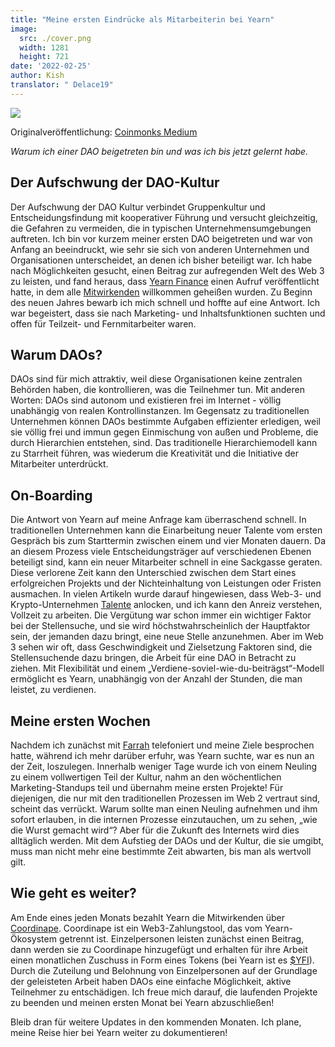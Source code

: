 ```yaml
---
title: "Meine ersten Eindrücke als Mitarbeiterin bei Yearn"
image:
  src: ./cover.png
  width: 1281
  height: 721
date: '2022-02-25'
author: Kish
translator: " Delace19"
---
```


![](cover.png?w=800&h=450)

Originalveröffentlichung: [Coinmonks Medium](https://medium.com/coinmonks/my-first-impressions-of-being-a-contributor-at-yearn-e154743b9cd5)

*Warum ich einer DAO beigetreten bin und was ich bis jetzt gelernt habe.*

## Der Aufschwung der DAO-Kultur
Der Aufschwung der DAO Kultur verbindet Gruppenkultur und Entscheidungsfindung mit kooperativer Führung und versucht gleichzeitig, die Gefahren zu vermeiden, die in typischen Unternehmensumgebungen auftreten. Ich bin vor kurzem meiner ersten DAO beigetreten und war von Anfang an beeindruckt, wie sehr sie sich von anderen Unternehmen und Organisationen unterscheidet, an denen ich bisher beteiligt war. Ich habe nach Möglichkeiten gesucht, einen Beitrag zur aufregenden Welt des Web 3 zu leisten, und fand heraus, dass [Yearn Finance](https://yearn.finance/#/home) einen Aufruf veröffentlicht hatte, in dem alle [Mitwirkenden](https://twitter.com/iearnfinance/status/1445799269189881864) willkommen geheißen wurden. Zu Beginn des neuen Jahres bewarb ich mich schnell und hoffte auf eine Antwort. Ich war begeistert, dass sie nach Marketing- und Inhaltsfunktionen suchten und offen für Teilzeit- und Fernmitarbeiter waren.

## Warum DAOs?
DAOs sind für mich attraktiv, weil diese Organisationen keine zentralen Behörden haben, die kontrollieren, was die Teilnehmer tun. Mit anderen Worten: DAOs sind autonom und existieren frei im Internet - völlig unabhängig von realen Kontrollinstanzen. Im Gegensatz zu traditionellen Unternehmen können DAOs bestimmte Aufgaben effizienter erledigen, weil sie völlig frei und immun gegen Einmischung von außen und Probleme, die durch Hierarchien entstehen, sind. Das traditionelle Hierarchiemodell kann zu Starrheit führen, was wiederum die Kreativität und die Initiative der Mitarbeiter unterdrückt.

## On-Boarding
Die Antwort von Yearn auf meine Anfrage kam überraschend schnell. In traditionellen Unternehmen kann die Einarbeitung neuer Talente vom ersten Gespräch bis zum Starttermin zwischen einem und vier Monaten dauern. Da an diesem Prozess viele Entscheidungsträger auf verschiedenen Ebenen beteiligt sind, kann ein neuer Mitarbeiter schnell in eine Sackgasse geraten. Diese verlorene Zeit kann den Unterschied zwischen dem Start eines erfolgreichen Projekts und der Nichteinhaltung von Leistungen oder Fristen ausmachen. In vielen Artikeln wurde darauf hingewiesen, dass Web-3- und Krypto-Unternehmen [Talente](https://www.bloomberg.com/news/articles/2022-02-05/are-crypto-daos-the-new-wall-street-jobs-seekers-try-blockchain-over-banking) anlocken, und ich kann den Anreiz verstehen, Vollzeit zu arbeiten. Die Vergütung war schon immer ein wichtiger Faktor bei der Stellensuche, und sie wird höchstwahrscheinlich der Hauptfaktor sein, der jemanden dazu bringt, eine neue Stelle anzunehmen. Aber im Web 3 sehen wir oft, dass Geschwindigkeit und Zielsetzung Faktoren sind, die Stellensuchende dazu bringen, die Arbeit für eine DAO in Betracht zu ziehen. Mit Flexibilität und einem „Verdiene-soviel-wie-du-beiträgst“-Modell ermöglicht es Yearn, unabhängig von der Anzahl der Stunden, die man leistet, zu verdienen.

## Meine ersten Wochen
Nachdem ich zunächst mit [Farrah](https://twitter.com/_farrahmay) telefoniert und meine Ziele besprochen hatte, während ich mehr darüber erfuhr, was Yearn suchte, war es nun an der Zeit, loszulegen. Innerhalb weniger Tage wurde ich von einem Neuling zu einem vollwertigen Teil der Kultur, nahm an den wöchentlichen Marketing-Standups teil und übernahm meine ersten Projekte! Für diejenigen, die nur mit den traditionellen Prozessen im Web 2 vertraut sind, scheint das verrückt. Warum sollte man einen Neuling aufnehmen und ihm sofort erlauben, in die internen Prozesse einzutauchen, um zu sehen, „wie die Wurst gemacht wird“? Aber für die Zukunft des Internets wird dies alltäglich werden. Mit dem Aufstieg der DAOs und der Kultur, die sie umgibt, muss man nicht mehr eine bestimmte Zeit abwarten, bis man als wertvoll gilt.

## Wie geht es weiter?
Am Ende eines jeden Monats bezahlt Yearn die Mitwirkenden über [Coordinape](https://coordinape.com/). Coordinape ist ein Web3-Zahlungstool, das vom Yearn-Ökosystem getrennt ist. Einzelpersonen leisten zunächst einen Beitrag, dann werden sie zu Coordinape hinzugefügt und erhalten für ihre Arbeit einen monatlichen Zuschuss in Form eines Tokens (bei Yearn ist es [$YFI](https://coinmarketcap.com/currencies/yearn-finance/)). Durch die Zuteilung und Belohnung von Einzelpersonen auf der Grundlage der geleisteten Arbeit haben DAOs eine einfache Möglichkeit, aktive Teilnehmer zu entschädigen. Ich freue mich darauf, die laufenden Projekte zu beenden und meinen ersten Monat bei Yearn abzuschließen!

Bleib dran für weitere Updates in den kommenden Monaten. Ich plane, meine Reise hier bei Yearn weiter zu dokumentieren!
